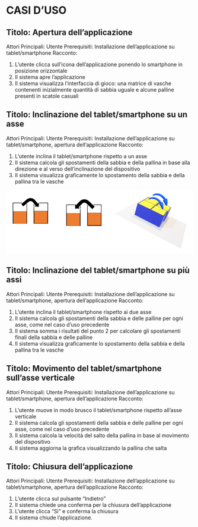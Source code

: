 # CASI D’USO

## Titolo: Apertura dell’applicazione
Attori Principali: Utente
Prerequisiti: Installazione dell’applicazione su tablet/smartphone
Racconto: 
1.	L’utente clicca sull’icona dell’applicazione ponendo lo smartphone in posizione orizzontale
2.	Il sistema apre l’applicazione
3.	Il sistema visualizza l’interfaccia di gioco: una matrice di vasche contenenti inizialmente quantità di sabbia uguale e alcune palline presenti in scatole casuali



## Titolo: Inclinazione del tablet/smartphone su un asse
Attori Principali: Utente
Prerequisiti: Installazione dell’applicazione su tablet/smartphone, apertura dell’applicazione
Racconto: 
1.	L’utente inclina il tablet/smartphone rispetto a un asse
2.	Il sistema calcola gli spostamenti della sabbia e della pallina in base alla direzione e al verso dell’inclinazione del dispositivo
3.	Il sistema visualizza graficamente lo spostamento della sabbia e della pallina tra le vasche

![Immagine sabbia](spostamentoSabbia.png)


## Titolo: Inclinazione del tablet/smartphone su più assi
Attori Principali: Utente
Prerequisiti: Installazione dell’applicazione su tablet/smartphone, apertura dell’applicazione
Racconto: 
1.	L’utente inclina il tablet/smartphone rispetto ai due asse
2.	Il sistema calcola gli spostamenti della sabbia e delle palline per ogni asse, come nel caso d’uso precedente
3.	Il sistema somma i risultati del punto 2 per calcolare gli spostamenti finali della sabbia e delle palline
4.	Il sistema visualizza graficamente lo spostamento della sabbia e della pallina tra le vasche



## Titolo: Movimento del tablet/smartphone sull’asse verticale
Attori Principali: Utente
Prerequisiti: Installazione dell’applicazione su tablet/smartphone, apertura dell’applicazione
Racconto: 
1.	L’utente muove in modo brusco il tablet/smartphone rispetto all’asse verticale
2.	Il sistema calcola gli spostamenti della sabbia e delle palline per ogni asse, come nel caso d’uso precedente
3.	Il sistema calcola la velocità del salto della pallina in base al movimento del dispositivo
4.	Il sistema aggiorna la grafica visualizzando la pallina che salta



## Titolo: Chiusura dell’applicazione
Attori Principali: Utente
Prerequisiti: Installazione dell’applicazione su tablet/smartphone, apertura dell’applicazione
Racconto: 
1.	L’utente clicca sul pulsante “Indietro”
2.	Il sistema chiede una conferma per la chiusura dell’applicazione
3.	L’utente clicca “Sì” e conferma la chiusura
4.	Il sistema chiude l’applicazione.
